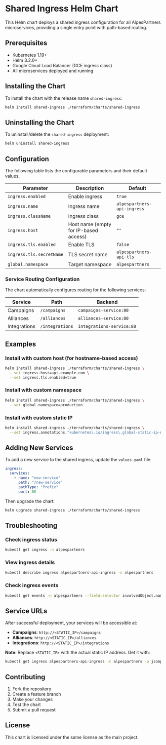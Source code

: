 # Shared Ingress Helm Chart

This Helm chart deploys a shared ingress configuration for all AlpesPartners microservices, providing a single entry point with path-based routing.

## Prerequisites

- Kubernetes 1.19+
- Helm 3.2.0+
- Google Cloud Load Balancer (GCE ingress class)
- All microservices deployed and running

## Installing the Chart

To install the chart with the release name `shared-ingress`:

```bash
helm install shared-ingress ./terraform/charts/shared-ingress
```

## Uninstalling the Chart

To uninstall/delete the `shared-ingress` deployment:

```bash
helm uninstall shared-ingress
```

## Configuration

The following table lists the configurable parameters and their default values.

| Parameter | Description | Default |
|-----------|-------------|---------|
| `ingress.enabled` | Enable ingress | `true` |
| `ingress.name` | Ingress name | `alpespartners-api-ingress` |
| `ingress.className` | Ingress class | `gce` |
| `ingress.host` | Host name (empty for IP-based access) | `""` |
| `ingress.tls.enabled` | Enable TLS | `false` |
| `ingress.tls.secretName` | TLS secret name | `alpespartners-api-tls` |
| `global.namespace` | Target namespace | `alpespartners` |

### Service Routing Configuration

The chart automatically configures routing for the following services:

| Service | Path | Backend |
|---------|------|---------|
| Campaigns | `/campaigns` | `campaigns-service:80` |
| Alliances | `/alliances` | `alliances-service:80` |
| Integrations | `/integrations` | `integrations-service:80` |

## Examples

### Install with custom host (for hostname-based access)

```bash
helm install shared-ingress ./terraform/charts/shared-ingress \
  --set ingress.host=api.example.com \
  --set ingress.tls.enabled=true
```

### Install with custom namespace

```bash
helm install shared-ingress ./terraform/charts/shared-ingress \
  --set global.namespace=production
```

### Install with custom static IP

```bash
helm install shared-ingress ./terraform/charts/shared-ingress \
  --set ingress.annotations."kubernetes\.io/ingress\.global-static-ip-name"="my-custom-ip"
```

## Adding New Services

To add a new service to the shared ingress, update the `values.yaml` file:

```yaml
ingress:
  services:
    - name: "new-service"
      path: "/new-service"
      pathType: "Prefix"
      port: 80
```

Then upgrade the chart:

```bash
helm upgrade shared-ingress ./terraform/charts/shared-ingress
```

## Troubleshooting

### Check ingress status
```bash
kubectl get ingress -n alpespartners
```

### View ingress details
```bash
kubectl describe ingress alpespartners-api-ingress -n alpespartners
```

### Check ingress events
```bash
kubectl get events -n alpespartners --field-selector involvedObject.name=alpespartners-api-ingress
```

## Service URLs

After successful deployment, your services will be accessible at:

- **Campaigns**: `http://<STATIC_IP>/campaigns`
- **Alliances**: `http://<STATIC_IP>/alliances`
- **Integrations**: `http://<STATIC_IP>/integrations`

**Note**: Replace `<STATIC_IP>` with the actual static IP address. Get it with:
```bash
kubectl get ingress alpespartners-api-ingress -n alpespartners -o jsonpath='{.status.loadBalancer.ingress[0].ip}'
```

## Contributing

1. Fork the repository
2. Create a feature branch
3. Make your changes
4. Test the chart
5. Submit a pull request

## License

This chart is licensed under the same license as the main project.
